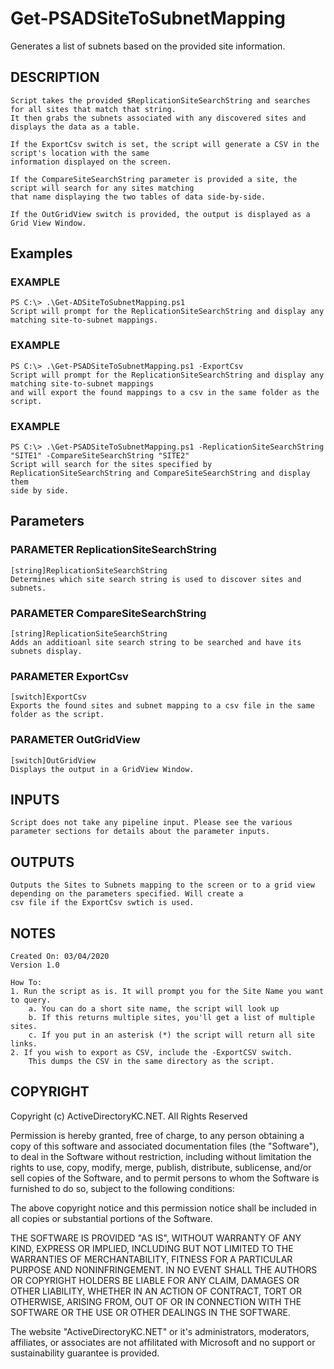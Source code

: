 # Get-PSADSiteToSubnetMapping
Generates a list of subnets based on the provided site information. 

## DESCRIPTION
    Script takes the provided $ReplicationSiteSearchString and searches for all sites that match that string. 
    It then grabs the subnets associated with any discovered sites and displays the data as a table. 

    If the ExportCsv switch is set, the script will generate a CSV in the script's location with the same
    information displayed on the screen.

    If the CompareSiteSearchString parameter is provided a site, the script will search for any sites matching 
    that name displaying the two tables of data side-by-side. 

    If the OutGridView switch is provided, the output is displayed as a Grid View Window. 

## Examples
### EXAMPLE
    PS C:\> .\Get-ADSiteToSubnetMapping.ps1
    Script will prompt for the ReplicationSiteSearchString and display any matching site-to-subnet mappings. 

### EXAMPLE
    PS C:\> .\Get-PSADSiteToSubnetMapping.ps1 -ExportCsv
    Script will prompt for the ReplicationSiteSearchString and display any matching site-to-subnet mappings
    and will export the found mappings to a csv in the same folder as the script.

### EXAMPLE
    PS C:\> .\Get-PSADSiteToSubnetMapping.ps1 -ReplicationSiteSearchString "SITE1" -CompareSiteSearchString "SITE2"
    Script will search for the sites specified by ReplicationSiteSearchString and CompareSiteSearchString and display them
    side by side. 

## Parameters
### PARAMETER ReplicationSiteSearchString
    [string]ReplicationSiteSearchString
    Determines which site search string is used to discover sites and subnets. 

### PARAMETER CompareSiteSearchString
    [string]ReplicationSiteSearchString
    Adds an additioanl site search string to be searched and have its subnets display.

### PARAMETER ExportCsv
    [switch]ExportCsv
    Exports the found sites and subnet mapping to a csv file in the same folder as the script.

### PARAMETER OutGridView
    [switch]OutGridView
    Displays the output in a GridView Window.

## INPUTS
    Script does not take any pipeline input. Please see the various parameter sections for details about the parameter inputs.

## OUTPUTS
    Outputs the Sites to Subnets mapping to the screen or to a grid view depending on the parameters specified. Will create a 
    csv file if the ExportCsv swtich is used. 

## NOTES
    Created On: 03/04/2020
    Version 1.0

    How To:
    1. Run the script as is. It will prompt you for the Site Name you want to query.
        a. You can do a short site name, the script will look up
        b. If this returns multiple sites, you'll get a list of multiple sites. 
        c. If you put in an asterisk (*) the script will return all site links. 
    2. If you wish to export as CSV, include the -ExportCSV switch.
        This dumps the CSV in the same directory as the script.

## COPYRIGHT
Copyright (c) ActiveDirectoryKC.NET. All Rights Reserved

Permission is hereby granted, free of charge, to any person obtaining
a copy of this software and associated documentation files (the
"Software"), to deal in the Software without restriction, including
without limitation the rights to use, copy, modify, merge, publish,
distribute, sublicense, and/or sell copies of the Software, and to
permit persons to whom the Software is furnished to do so, subject to
the following conditions:

The above copyright notice and this permission notice shall be
included in all copies or substantial portions of the Software.

THE SOFTWARE IS PROVIDED "AS IS", WITHOUT WARRANTY OF ANY KIND,
EXPRESS OR IMPLIED, INCLUDING BUT NOT LIMITED TO THE WARRANTIES OF
MERCHANTABILITY, FITNESS FOR A PARTICULAR PURPOSE AND
NONINFRINGEMENT. IN NO EVENT SHALL THE AUTHORS OR COPYRIGHT HOLDERS BE
LIABLE FOR ANY CLAIM, DAMAGES OR OTHER LIABILITY, WHETHER IN AN ACTION
OF CONTRACT, TORT OR OTHERWISE, ARISING FROM, OUT OF OR IN CONNECTION
WITH THE SOFTWARE OR THE USE OR OTHER DEALINGS IN THE SOFTWARE.

The website "ActiveDirectoryKC.NET" or it's administrators, moderators, 
affiliates, or associates are not affilitated with Microsoft and no 
support or sustainability guarantee is provided. 
